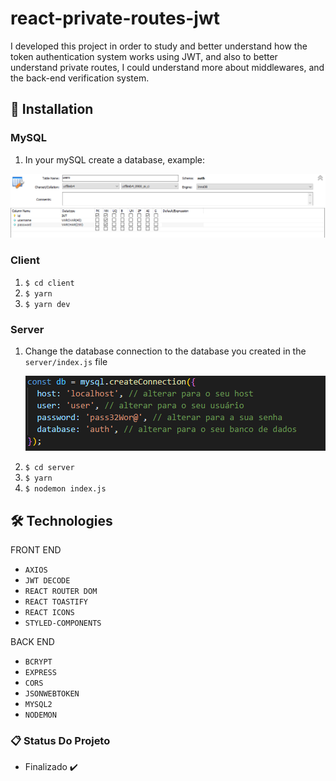 # react-private-routes-jwt

I developed this project in order to study and better understand how the token authentication system works using JWT, and also to better understand private routes, I could understand more about middlewares, and the back-end verification system.





## 🔧 Installation


### MySQL

  1. In your mySQL create a database, example:
  
   <p align="center">
      <img src="client/src/assets/readme/bancoauth.png" width="600px">
    </p>

### Client

  1. `$ cd client`
  2. `$ yarn`
  3. `$ yarn dev`
  
### Server
  1. Change the database connection to the database you created in the `server/index.js` file
    <p align="center">
      <img src="client/src/assets/readme/bancoconnect.png" width="600px">
    </p>
  2. `$ cd server`
  3. `$ yarn`
  4. `$ nodemon index.js`

## 🛠️ Technologies

FRONT END
+ `AXIOS`
+ `JWT DECODE`
+ `REACT ROUTER DOM`
+ `REACT TOASTIFY`
+ `REACT ICONS`
+ `STYLED-COMPONENTS`

BACK END
+ `BCRYPT`
+ `EXPRESS`
+ `CORS`
+ `JSONWEBTOKEN`
+ `MYSQL2`
+ `NODEMON`

### 📋 Status Do Projeto

- Finalizado ✔️




  
  



